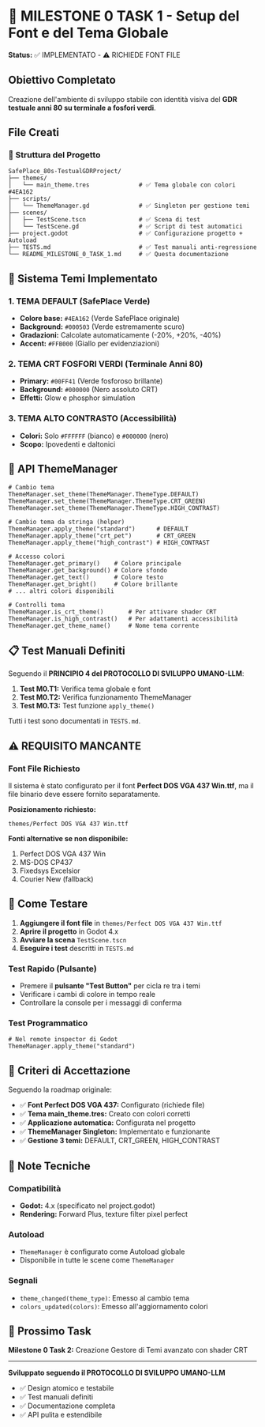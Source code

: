 # 🎨 MILESTONE 0 TASK 1 - Setup del Font e del Tema Globale

**Status:** ✅ IMPLEMENTATO - ⚠️ RICHIEDE FONT FILE

## Obiettivo Completato

Creazione dell'ambiente di sviluppo stabile con identità visiva del **GDR testuale anni 80 su terminale a fosfori verdi**.

## File Creati

### 📁 Struttura del Progetto

```
SafePlace_80s-TestualGDRProject/
├── themes/
│   └── main_theme.tres              # ✅ Tema globale con colori #4EA162
├── scripts/
│   └── ThemeManager.gd              # ✅ Singleton per gestione temi
├── scenes/
│   ├── TestScene.tscn               # ✅ Scena di test
│   └── TestScene.gd                 # ✅ Script di test automatici
├── project.godot                    # ✅ Configurazione progetto + Autoload
├── TESTS.md                         # ✅ Test manuali anti-regressione
└── README_MILESTONE_0_TASK_1.md     # ✅ Questa documentazione
```

## 🎨 Sistema Temi Implementato

### 1. **TEMA DEFAULT** (SafePlace Verde)
- **Colore base:** `#4EA162` (Verde SafePlace originale)
- **Background:** `#000503` (Verde estremamente scuro)
- **Gradazioni:** Calcolate automaticamente (-20%, +20%, -40%)
- **Accent:** `#FFB000` (Giallo per evidenziazioni)

### 2. **TEMA CRT FOSFORI VERDI** (Terminale Anni 80)
- **Primary:** `#00FF41` (Verde fosforoso brillante)
- **Background:** `#000000` (Nero assoluto CRT)
- **Effetti:** Glow e phosphor simulation

### 3. **TEMA ALTO CONTRASTO** (Accessibilità)
- **Colori:** Solo `#FFFFFF` (bianco) e `#000000` (nero)
- **Scopo:** Ipovedenti e daltonici

## 🔧 API ThemeManager

```gdscript
# Cambio tema
ThemeManager.set_theme(ThemeManager.ThemeType.DEFAULT)
ThemeManager.set_theme(ThemeManager.ThemeType.CRT_GREEN)
ThemeManager.set_theme(ThemeManager.ThemeType.HIGH_CONTRAST)

# Cambio tema da stringa (helper)
ThemeManager.apply_theme("standard")      # DEFAULT
ThemeManager.apply_theme("crt_pet")       # CRT_GREEN
ThemeManager.apply_theme("high_contrast") # HIGH_CONTRAST

# Accesso colori
ThemeManager.get_primary()    # Colore principale
ThemeManager.get_background() # Colore sfondo
ThemeManager.get_text()       # Colore testo
ThemeManager.get_bright()     # Colore brillante
# ... altri colori disponibili

# Controlli tema
ThemeManager.is_crt_theme()       # Per attivare shader CRT
ThemeManager.is_high_contrast()   # Per adattamenti accessibilità
ThemeManager.get_theme_name()     # Nome tema corrente
```

## 📋 Test Manuali Definiti

Seguendo il **PRINCIPIO 4 del PROTOCOLLO DI SVILUPPO UMANO-LLM**:

1. **Test M0.T1:** Verifica tema globale e font
2. **Test M0.T2:** Verifica funzionamento ThemeManager
3. **Test M0.T3:** Test funzione `apply_theme()`

Tutti i test sono documentati in `TESTS.md`.

## ⚠️ REQUISITO MANCANTE

### Font File Richiesto

Il sistema è stato configurato per il font **Perfect DOS VGA 437 Win.ttf**, ma il file binario deve essere fornito separatamente.

**Posizionamento richiesto:**
```
themes/Perfect DOS VGA 437 Win.ttf
```

**Fonti alternative se non disponibile:**
1. Perfect DOS VGA 437 Win
2. MS-DOS CP437 
3. Fixedsys Excelsior
4. Courier New (fallback)

## 🚀 Come Testare

1. **Aggiungere il font file** in `themes/Perfect DOS VGA 437 Win.ttf`
2. **Aprire il progetto** in Godot 4.x
3. **Avviare la scena** `TestScene.tscn`
4. **Eseguire i test** descritti in `TESTS.md`

### Test Rapido (Pulsante)
- Premere il **pulsante "Test Button"** per cicla re tra i temi
- Verificare i cambi di colore in tempo reale
- Controllare la console per i messaggi di conferma

### Test Programmatico
```gdscript
# Nel remote inspector di Godot
ThemeManager.apply_theme("standard")
```

## 🎯 Criteri di Accettazione

Seguendo la roadmap originale:

- ✅ **Font Perfect DOS VGA 437:** Configurato (richiede file)
- ✅ **Tema main_theme.tres:** Creato con colori corretti
- ✅ **Applicazione automatica:** Configurata nel progetto
- ✅ **ThemeManager Singleton:** Implementato e funzionante
- ✅ **Gestione 3 temi:** DEFAULT, CRT_GREEN, HIGH_CONTRAST

## 📝 Note Tecniche

### Compatibilità
- **Godot:** 4.x (specificato nel project.godot)
- **Rendering:** Forward Plus, texture filter pixel perfect

### Autoload
- `ThemeManager` è configurato come Autoload globale
- Disponibile in tutte le scene come `ThemeManager`

### Segnali
- `theme_changed(theme_type)`: Emesso al cambio tema
- `colors_updated(colors)`: Emesso all'aggiornamento colori

## 🔄 Prossimo Task

**Milestone 0 Task 2:** Creazione Gestore di Temi avanzato con shader CRT

---

**Sviluppato seguendo il PROTOCOLLO DI SVILUPPO UMANO-LLM**
- ✅ Design atomico e testabile
- ✅ Test manuali definiti
- ✅ Documentazione completa
- ✅ API pulita e estendibile 